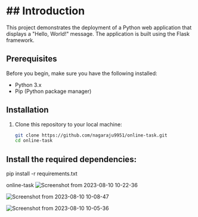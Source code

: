 # ## Introduction

This project demonstrates the deployment of a Python web application that displays a "Hello, World!" message. The application is built using the Flask framework.
## Prerequisites

Before you begin, make sure you have the following installed:

- Python 3.x
- Pip (Python package manager)

## Installation

1. Clone this repository to your local machine:

   ```sh
   git clone https://github.com/nagaraju9951/online-task.git
   cd online-task
## Install the required dependencies:
pip install -r requirements.txt


online-task
![Screenshot from 2023-08-10 10-22-36](https://github.com/nagaraju9951/online-task/assets/126653784/f1c19bab-f7b6-4764-ad9f-fd6464e90970)

![Screenshot from 2023-08-10 10-08-47](https://github.com/nagaraju9951/online-task/assets/126653784/48d6fe10-5e0b-4f8b-9074-c664bee58ea8)

![Screenshot from 2023-08-10 10-05-36](https://github.com/nagaraju9951/online-task/assets/126653784/2f189024-e725-4839-9373-3add1c053461)
